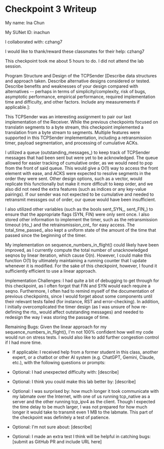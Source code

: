 Checkpoint 3 Writeup
====================

My name: Ina Chun

My SUNet ID: inachun

I collaborated with: czhang7

I would like to thank/reward these classmates for their help: czhang7

This checkpoint took me about 5 hours to do. I did not attend the lab session.

Program Structure and Design of the TCPSender [Describe data
structures and approach taken. Describe alternative designs considered
or tested.  Describe benefits and weaknesses of your design compared
with alternatives -- perhaps in terms of simplicity/complexity, risk
of bugs, asymptotic performance, empirical performance, required
implementation time and difficulty, and other factors. Include any
measurements if applicable.]: 

This TCPSender was an interesting assignment to pair our last implementation of the Receiver.
While the previous checkpoints focused on translatin segments to a byte stream, this 
checkpoint implemented a translation from a byte stream to segments. Multiple features were 
supported in this TCPSender implementation, including a retransmission timer, payload segmentation, 
and processing of cumulative ACKs.

I utilized a queue (outstanding_messages_) to keep track of TCPSender messages that had been
sent but were yet to be acknowledged. The queue allowed for easier tracking of cumulative order, 
as we would need to pop from the front of said queue. This would give a O(1) way to access
the front element with ease, and ACKS were expected to resolve segments in the order they were 
sent. Other design options, such as a vector, would replicate this functionally but make it more 
difficult to keep order, and we also did not need the extra features (such as indices or any key-value 
pairings). If our sender was not expected to be cumulative and needed to retransmit
messsges out of order, our queue would have been insufficient.

I also utilized other variables (such as the bools sent_SYN_, sent_FIN_) to ensure that the appropriate 
flags (SYN, FIN) were only sent once. I also stored other information to implement
the timer, such as the retransmission timeout (rto_) and the retrainsmission_cnt_ for easy access.
The total_time_passed_ also kept a uniform state of the amount of the time that passed since the 
beginning of the timer. 

My implementation on sequence_numbers_in_flight() could likely have been improved, as I 
currently compute the total number of unacknowledged seqnos by linear iteration, which cause O(n). 
However, I could make this function O(1) by ultimately maintaining a running counter that
I update whenever it is modified. For the sake of this checkpoint, however, I found it sufficiently
efficient to use a linear approach.

Implementation Challenges:
I had quite a bit of debugging to get through for this checkpoint, as I often forgot that 
FIN and SYN would each require a seqno. Furthermore, I often had to remind myself of the documentation
of previous checkpoints, since I would forget about some components until their relevant tests failed 
(for instance, RST and error-checking). In addition, I initially overcomplicated the timer design (as I was 
unsure of how re-defining the rto_ would affect outstanding messages) and needed to redesign the way I was
storing the passage of time.

Remaining Bugs:
Given the linear approach for my sequence_numbers_in_flight(), I'm not 100% confident how 
well my code would run on stress tests. I would also like to add further congestion control 
if I had more time.

- If applicable: I received help from a former student in this class,
  another expert, or a chatbot or other AI system (e.g. ChatGPT,
  Gemini, Claude, etc.), with the following questions or prompts:
  

- Optional: I had unexpected difficulty with: [describe]

- Optional: I think you could make this lab better by: [describe]

- Optional: I was surprised by: how much longer it took communicate with my labmate over the 
Internet, with one of us running tcp_native as a server and the other running tcp_ipv4 as the
client. Though I expected the time delay to be much larger, I was not prepared for how much 
longer it would take to transmit even 1 MB to the labmate. This part of the checkpoint was definitely
a test of patience.

- Optional: I'm not sure about: [describe]

- Optional: I made an extra test I think will be helpful in catching bugs: [submit as GitHub PR
  and include URL here]
